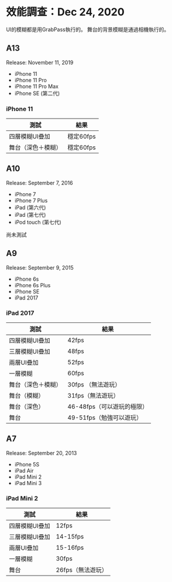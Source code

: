 # 效能調查：Dec 24, 2020

UI的模糊都是用GrabPass執行的。
舞台的背景模糊是通過相機執行的。

## A13
Release: November 11, 2019

- iPhone 11
- iPhone 11 Pro
- iPhone 11 Pro Max
- iPhone SE (第二代)

### iPhone 11
測試 | 結果
------------ | ------------- |
四層模糊UI疊加 | 穩定60fps
舞台（深色＋模糊） | 穩定60fps

## A10
Release: September 7, 2016

- iPhone 7
- iPhone 7 Plus
- iPad (第六代)
- iPad (第七代)
- iPod touch (第七代)

尚未測試

## A9
Release: September 9, 2015

- iPhone 6s
- iPhone 6s Plus
- iPhone SE
- iPad 2017

### iPad 2017
測試 | 結果
------------ | ------------- |
四層模糊UI疊加 | 42fps
三層模糊UI疊加 | 48fps
兩層UI疊加 | 52fps
一層模糊 | 60fps
舞台（深色＋模糊） | 30fps （無法遊玩）
舞台（模糊） | 31fps（無法遊玩）
舞台（深色） | 46-48fps（可以遊玩的極限）
舞台 | 49-51fps（勉強可以遊玩）

## A7
Release: September 20, 2013

- iPhone 5S
- iPad Air
- iPad Mini 2
- iPad Mini 3

### iPad Mini 2
測試 | 結果
------------ | ------------- |
四層模糊UI疊加 | 12fps
三層模糊UI疊加 | 14-15fps
兩層UI疊加 | 15-16fps
一層模糊 | 30fps
舞台 | 26fps（無法遊玩）
